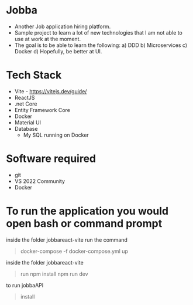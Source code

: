 # Jobba
- Another Job application hiring platform.
- Sample project to learn a lot of new technologies that I am not able to use at work at the moment.
- The goal is to be able to learn the following:
  a) DDD
  b) Microservices
  c) Docker
  d) Hopefully, be better at UI.
# Tech Stack
  - Vite - https://vitejs.dev/guide/
  - ReactJS
  - .net Core
  - Entity Framework Core
  - Docker
  - Material UI
- Database
  - My SQL running on Docker
# Software required
 - git
 - VS 2022 Community
 - Docker
# To run the application you would open bash or command prompt

inside the folder jobbareact-vite run the command
 > docker-compose -f docker-compose.yml up

inside the folder jobbareact-vite
 > run npm install
 > npm run dev

to run jobbaAPI
 > install 
